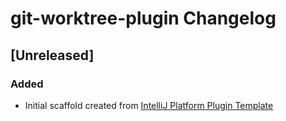 <!-- Keep a Changelog guide -> https://keepachangelog.com -->

# git-worktree-plugin Changelog

## [Unreleased]
### Added
- Initial scaffold created from [IntelliJ Platform Plugin Template](https://github.com/JetBrains/intellij-platform-plugin-template)
